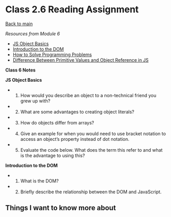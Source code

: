 # Class 2.6 Reading Assignment

[Back to main](https://michaeldulin.github.io/reading-notes)

*Resources from Module 6* 
- [JS Object Basics](https://developer.mozilla.org/en-US/docs/Learn/JavaScript/Objects/Basics)
- [Introduction to the DOM](https://developer.mozilla.org/en-US/docs/Web/API/Document_Object_Model/Introduction)
- [How to Solve Programming Problems](https://simpleprogrammer.com/solving-problems-breaking-it-down/)
- [Difference Between Primitive Values and Object Reference in JS](https://betterprogramming.pub/intermediate-javascript-whats-the-difference-between-primitive-values-and-object-references-e863d70677b)

**Class 6 Notes**

**JS Object Basics**
- 1. How would you describe an object to a non-technical friend you grew up with?
- 2. What are some advantages to creating object literals?
- 3. How do objects differ from arrays?
- 4. Give an example for when you would need to use bracket notation to access an object’s property instead of dot notation.
- 5. Evaluate the code below. What does the term this refer to and what is the advantage to using this?


**Introduction to the DOM** 
- 1. What is the DOM?
- 2. Briefly describe the relationship between the DOM and JavaScript.

## Things I want to know more about
